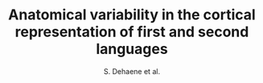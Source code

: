 ---
cat: ciel
subcat: neurophysics
bestof: false
author: S. Dehaene et al.
title: Anatomical variability in the cortical representation of first and second languages
journal: NeuroReport
year: 1997
type: article
---